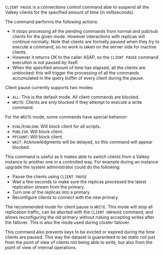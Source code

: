 `CLIENT PAUSE` is a connections control command able to suspend all the Valkey clients for the specified amount of time (in milliseconds).

The command performs the following actions:

* It stops processing all the pending commands from normal and pub/sub clients for the given mode. However interactions with replicas will continue normally. Note that clients are formally paused when they try to execute a command, so no work is taken on the server side for inactive clients.
* However it returns OK to the caller ASAP, so the `CLIENT PAUSE` command execution is not paused by itself.
* When the specified amount of time has elapsed, all the clients are unblocked: this will trigger the processing of all the commands accumulated in the query buffer of every client during the pause.

Client pause currently supports two modes:

* `ALL`: This is the default mode. All client commands are blocked.
* `WRITE`: Clients are only blocked if they attempt to execute a write command.

For the `WRITE` mode, some commands have special behavior:

* `EVAL`/`EVALSHA`: Will block client for all scripts.
* `PUBLISH`: Will block client.
* `PFCOUNT`: Will block client.
* `WAIT`: Acknowledgments will be delayed, so this command will appear blocked.

This command is useful as it makes able to switch clients from a Valkey instance to another one in a controlled way. For example during an instance upgrade the system administrator could do the following:

* Pause the clients using `CLIENT PAUSE`
* Wait a few seconds to make sure the replicas processed the latest replication stream from the primary.
* Turn one of the replicas into a primary.
* Reconfigure clients to connect with the new primary.

The recommended mode for client pause is `WRITE`. This mode will stop all replication traffic, can be
aborted with the `CLIENT UNPAUSE` command, and allows reconfiguring the old primary without risking accepting writes after the
failover. This is also the mode used during cluster failover.

This command also prevents keys to be evicted or expired during the time clients are paused.
This way the dataset is guaranteed to be static not just from the point of view of clients not being able to write,
but also from the point of view of internal operations.
